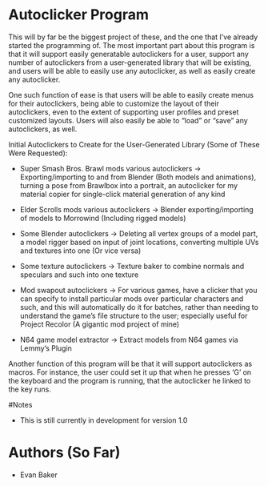# Autoclicker Program
This will by far be the biggest project of these, and the one that I’ve already started the programming of. The most important part about this program is that it will support easily generatable autoclickers for a user, support any number of autoclickers from a user-generated library that will be existing, and users will be able to easily use any autoclicker, as well as easily create any autoclicker.

One such function of ease is that users will be able to easily create menus for their autoclickers, being able to customize the layout of their autoclickers, even to the extent of supporting user profiles and preset customized layouts. Users will also easily be able to “load” or “save” any autoclickers, as well.

Initial Autoclickers to Create for the User-Generated Library (Some of These Were Requested):

- Super Smash Bros. Brawl mods various autoclickers -> Exporting/importing to and from Blender (Both models and animations), turning a pose from Brawlbox into a portrait, an autoclicker for my material copier for single-click material generation of any kind

- Elder Scrolls mods various autoclickers -> Blender exporting/importing of models to Morrowind (Including rigged models)

- Some Blender autoclickers -> Deleting all vertex groups of a model part, a model rigger based on input of joint locations, converting multiple UVs and textures into one (Or vice versa)

- Some texture autoclickers -> Texture baker to combine normals and speculars and such into one texture

- Mod swapout autoclickers -> For various games, have a clicker that you can specify to install particular mods over particular characters and such, and this will automatically do it for batches, rather than needing to understand the game’s file structure to the user; especially useful for Project Recolor (A gigantic mod project of mine)

- N64 game model extractor -> Extract models from N64 games via Lemmy’s Plugin

Another function of this program will be that it will support autoclickers as macros. For instance, the user could set it up that when he presses ‘G’ on the keyboard and the program is running, that the autoclicker he linked to the key runs.


#Notes
- This is still currently in development for version 1.0

# Authors (So Far)
- Evan Baker

